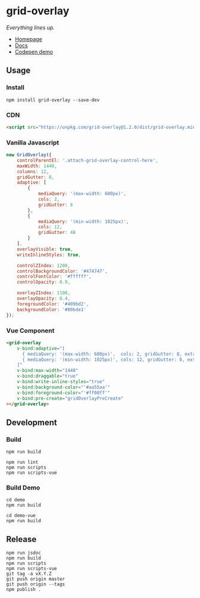 # grid-overlay

*Everything lines up.*


- [Homepage](https://gridoverlay.com)
- [Docs](https://gridoverlay.com/docs/)
- [Codepen demo](https://codepen.io/informatix/pen/mzMwRO/?editors=1010#0)

## Usage

### Install

```shell
npm install grid-overlay --save-dev
```

### CDN

```html
<script src="https://unpkg.com/grid-overlay@1.2.0/dist/grid-overlay.min.js"></script>
```

### Vanilla Javascript
```javascript
new GridOverlay({
    controlParentEl: '.attach-grid-overlay-control-here',
    maxWidth: 1440,
    columns: 12,
    gridGutter: 8,
    adaptive: [
        {
            mediaQuery: '(max-width: 600px)',
            cols: 2,
            gridGutter: 8
        },
        {
            mediaQuery: '(min-width: 1025px)',
            cols: 12,
            gridGutter: 48
        }
    ],
    overlayVisible: true,
    writeInlineStyles: true,

    controlZIndex: 1200,
    controlBackgroundColor: '#474747',
    controlFontColor: '#ffffff',
    controlOpacity: 0.9,

    overlayZIndex: 1100,
    overlayOpacity: 0.4,
    foregroundColor: '#409bd2',
    backgroundColor: '#80bde1'
});
```

### Vue Component
```html
<grid-overlay
    v-bind:adaptive="[
      { mediaQuery: '(max-width: 600px)',  cols: 2, gridGutter: 8, extraLeftRightGutter: 0 },
      { mediaQuery: '(min-width: 1025px)', cols: 12, gridGutter: 8, extraLeftRightGutter: 40 }
    ]"
    v-bind:max-width="1440"
    v-bind:draggable="true"
    v-bind:write-inline-styles="true"
    v-bind:background-color="'#aa55aa'"
    v-bind:foreground-color="'#ff00ff'"
    v-bind:pre-create="gridOverlayPreCreate"
></grid-overlay>
```

## Development

### Build

```shell
npm run build
```

```shell
npm run lint
npm run scripts
npm run scripts-vue
```

### Build Demo

```shell
cd demo
npm run build
```

```shell
cd demo-vue
npm run build
```


## Release

```shell
npm run jsdoc
npm run build
npm run scripts
npm run scripts-vue
git tag -a vX.Y.Z
git push origin master
git push origin --tags
npm publish .
```
